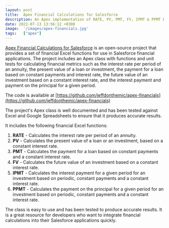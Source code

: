 ```yaml
---
layout: post
title:  Apex Financial Calculations for Salesforce
description: An Apex implementation of RATE, PV, PMT, FV, IPMT & PPMT Excel functions.
date: 2022-07-13 13:56:12 +0300
image:  '/images/apex-financials.jpg'
tags:   ["apex"]
---
```

[Apex Financial Calculations for Salesforce](https://github.com/jeffdonthemic/apex-financials) is an open-source project that provides a set of financial Excel functions for use in Salesforce financial applications. The project includes an Apex class with functions and unit tests for calculating financial metrics such as the interest rate per period of an annuity, the present value of a loan or investment, the payment for a loan based on constant payments and interest rate, the future value of an investment based on a constant interest rate, and the interest payment and payment on the principal for a given period.

The code is available at [https://github.com/jeffdonthemic/apex-financials](https://github.com/jeffdonthemic/apex-financials)

The project's Apex class is well documented and has been tested against Excel and Google Spreadsheets to ensure that it produces accurate results.

It includes the following financial Excel functions:

1. **RATE** - Calculates the interest rate per period of an annuity.
2. **PV** - Calculates the present value of a loan or an investment, based on a constant interest rate.
3. **PMT** - Calculates the payment for a loan based on constant payments and a constant interest rate.
4. **FV** - Calculates the future value of an investment based on a constant interest rate.
5. **IPMT** - Calculates the interest payment for a given period for an investment based on periodic, constant payments and a constant interest rate.
6. **PPMT** - Calculates the payment on the principal for a given period for an investment based on periodic, constant payments and a constant interest rate.

 The class is easy to use and has been tested to produce accurate results. It is a great resource for developers who want to integrate financial calculations into their Salesforce applications quickly.
